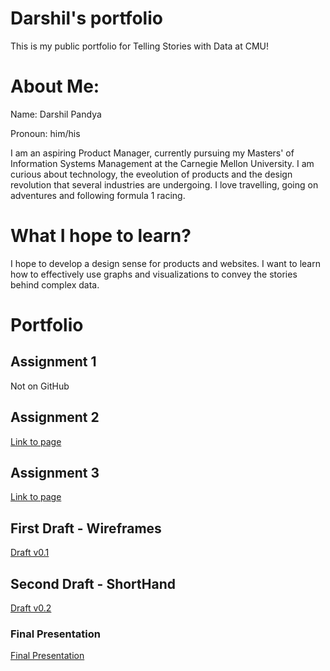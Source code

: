 # Darshil's portfolio
This is my public portfolio for Telling Stories with Data at CMU!

# About Me:
Name: Darshil Pandya

Pronoun: him/his

I am an aspiring Product Manager, currently pursuing my Masters' of Information Systems Management at the Carnegie Mellon University. I am curious about technology, the eveolution of products and the design revolution that several industries are undergoing. I love travelling, going on adventures and following formula 1 racing.

# What I hope to learn?
I hope to develop a design sense for products and websites. I want to learn how to effectively use graphs and visualizations to convey the stories behind complex data.

# Portfolio

## Assignment 1
Not on GitHub

## Assignment 2

[Link to page](/dataviz2.md)

## Assignment 3

[Link to page](/assignment3.md)

## First Draft - Wireframes
[Draft v0.1](/final_project.md)

## Second Draft - ShortHand
[Draft v0.2](/ShorthandTemplate.md)

### Final Presentation
[Final Presentation](/final_presentation.md)
